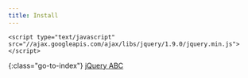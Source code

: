 ```yaml
---
title: Install
---
```


    <script type="text/javascript" src="//ajax.googleapis.com/ajax/libs/jquery/1.9.0/jquery.min.js"></script>


{:class="go-to-index"}
[jQuery ABC](index)
